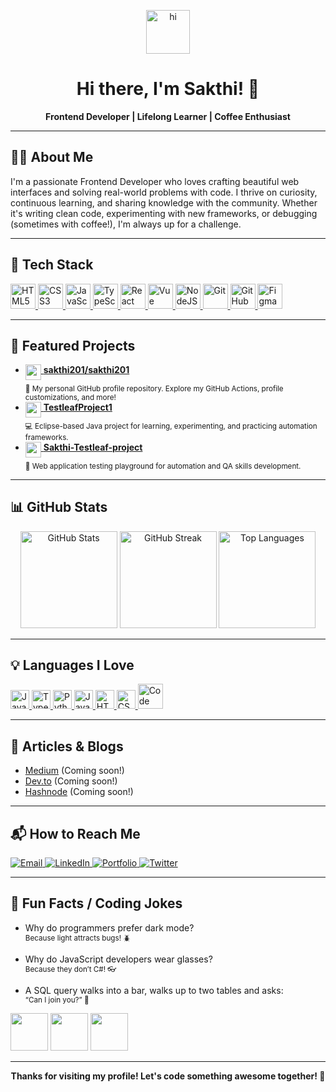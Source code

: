 <p align="center">
  <img src="https://media.giphy.com/media/hvRJCLFzcasrR4ia7z/giphy.gif" width="70" alt="hi" />
</p>

<h1 align="center">Hi there, I'm Sakthi! 👋</h1>
<p align="center">
  <b>Frontend Developer | Lifelong Learner | Coffee Enthusiast</b> <br/>
</p>

---

## 🧑‍💻 About Me

I'm a passionate Frontend Developer who loves crafting beautiful web interfaces and solving real-world problems with code. I thrive on curiosity, continuous learning, and sharing knowledge with the community. Whether it's writing clean code, experimenting with new frameworks, or debugging (sometimes with coffee!), I'm always up for a challenge.

---

## 🚀 Tech Stack

<p align="left">
  <a href="https://developer.mozilla.org/en-US/docs/Web/HTML" target="_blank">
    <img src="https://cdn.jsdelivr.net/gh/devicons/devicon/icons/html5/html5-original.svg" title="HTML5" alt="HTML5" width="40" height="40"/>
  </a>
  <a href="https://developer.mozilla.org/en-US/docs/Web/CSS" target="_blank">
    <img src="https://cdn.jsdelivr.net/gh/devicons/devicon/icons/css3/css3-original.svg" title="CSS3" alt="CSS3" width="40" height="40"/>
  </a>
  <a href="https://developer.mozilla.org/en-US/docs/Web/JavaScript" target="_blank">
    <img src="https://cdn.jsdelivr.net/gh/devicons/devicon/icons/javascript/javascript-original.svg" title="JavaScript" alt="JavaScript" width="40" height="40"/>
  </a>
  <a href="https://www.typescriptlang.org/" target="_blank">
    <img src="https://cdn.jsdelivr.net/gh/devicons/devicon/icons/typescript/typescript-original.svg" title="TypeScript" alt="TypeScript" width="40" height="40"/>
  </a>
  <a href="https://react.dev/" target="_blank">
    <img src="https://cdn.jsdelivr.net/gh/devicons/devicon/icons/react/react-original.svg" title="React" alt="React" width="40" height="40"/>
  </a>
  <a href="https://vuejs.org/" target="_blank">
    <img src="https://cdn.jsdelivr.net/gh/devicons/devicon/icons/vuejs/vuejs-original.svg" title="Vue" alt="Vue" width="40" height="40"/>
  </a>
  <a href="https://nodejs.org/" target="_blank">
    <img src="https://cdn.jsdelivr.net/gh/devicons/devicon/icons/nodejs/nodejs-original.svg" title="NodeJS" alt="NodeJS" width="40" height="40"/>
  </a>
  <a href="https://git-scm.com/" target="_blank">
    <img src="https://cdn.jsdelivr.net/gh/devicons/devicon/icons/git/git-original.svg" title="Git" alt="Git" width="40" height="40"/>
  </a>
  <a href="https://github.com/" target="_blank">
    <img src="https://cdn.jsdelivr.net/gh/devicons/devicon/icons/github/github-original.svg" title="GitHub" alt="GitHub" width="40" height="40"/>
  </a>
  <a href="https://www.figma.com/" target="_blank">
    <img src="https://cdn.jsdelivr.net/gh/devicons/devicon/icons/figma/figma-original.svg" title="Figma" alt="Figma" width="40" height="40"/>
  </a>
</p>

---

## 📌 Featured Projects

- <a href="https://github.com/sakthi201/sakthi201">
    <img src="https://avatars.githubusercontent.com/u/62825306?v=4" width="25" align="top"/> <b>sakthi201/sakthi201</b>
  </a><br/>
  <sub>📝 My personal GitHub profile repository. Explore my GitHub Actions, profile customizations, and more!</sub>

- <a href="https://github.com/sakthi201/TestleafProject1">
    <img src="https://avatars.githubusercontent.com/u/62825306?v=4" width="25" align="top"/> <b>TestleafProject1</b>
  </a><br/>
  <sub>💻 Eclipse-based Java project for learning, experimenting, and practicing automation frameworks.</sub>

- <a href="https://github.com/sakthi201/Sakthi-Testleaf-project">
    <img src="https://avatars.githubusercontent.com/u/62825306?v=4" width="25" align="top"/> <b>Sakthi-Testleaf-project</b>
  </a><br/>
  <sub>🔬 Web application testing playground for automation and QA skills development.</sub>

---

## 📊 GitHub Stats

<p align="center">
  <img src="https://github-readme-stats.vercel.app/api?username=sakthi201&show_icons=true&theme=react" alt="GitHub Stats" height="155"/>
  <img src="https://github-readme-streak-stats.herokuapp.com/?user=sakthi201&theme=react" alt="GitHub Streak" height="155"/>
  <img src="https://github-readme-stats.vercel.app/api/top-langs/?username=sakthi201&layout=compact&theme=react" alt="Top Languages" height="155"/>
</p>

---

## 💡 Languages I Love

<p>
  <a href="https://www.javascript.com/" target="_blank">
    <img src="https://cdn.jsdelivr.net/gh/devicons/devicon/icons/javascript/javascript-original.svg" title="JavaScript" width="30" />
  </a>
  <a href="https://www.typescriptlang.org/" target="_blank">
    <img src="https://cdn.jsdelivr.net/gh/devicons/devicon/icons/typescript/typescript-original.svg" title="TypeScript" width="30" />
  </a>
  <a href="https://www.python.org/" target="_blank">
    <img src="https://cdn.jsdelivr.net/gh/devicons/devicon/icons/python/python-original.svg" title="Python" width="30" />
  </a>
  <a href="https://www.java.com/" target="_blank">
    <img src="https://cdn.jsdelivr.net/gh/devicons/devicon/icons/java/java-original.svg" title="Java" width="30" />
  </a>
  <a href="https://developer.mozilla.org/en-US/docs/Web/HTML" target="_blank">
    <img src="https://cdn.jsdelivr.net/gh/devicons/devicon/icons/html5/html5-original.svg" title="HTML" width="30" />
  </a>
  <a href="https://developer.mozilla.org/en-US/docs/Web/CSS" target="_blank">
    <img src="https://cdn.jsdelivr.net/gh/devicons/devicon/icons/css3/css3-original.svg" title="CSS" width="30" />
  </a>
  <img src="https://media.giphy.com/media/lP8xu5t2DLGG045H8F/giphy.gif" width="40" title="Code"/>
</p>

---

## 📝 Articles & Blogs

- <a href="https://medium.com/" target="_blank">Medium</a> (Coming soon!)
- <a href="https://dev.to/" target="_blank">Dev.to</a> (Coming soon!)
- <a href="https://hashnode.com/" target="_blank">Hashnode</a> (Coming soon!)

---

## 📬 How to Reach Me

<p>
  <a href="mailto:your.email@example.com">
    <img src="https://img.shields.io/badge/email-%23D14836.svg?&style=for-the-badge&logo=gmail&logoColor=white" alt="Email"/>
  </a>
  <a href="https://www.linkedin.com/in/yourlinkedin/" target="_blank">
    <img src="https://img.shields.io/badge/linkedin-%230077B5.svg?&style=for-the-badge&logo=linkedin&logoColor=white" alt="LinkedIn"/>
  </a>
  <a href="https://your-portfolio.com" target="_blank">
    <img src="https://img.shields.io/badge/portfolio-%2312100E.svg?&style=for-the-badge&logo=react&logoColor=white" alt="Portfolio"/>
  </a>
  <a href="https://twitter.com/yourtwitter" target="_blank">
    <img src="https://img.shields.io/badge/twitter-%231DA1F2.svg?&style=for-the-badge&logo=twitter&logoColor=white" alt="Twitter"/>
  </a>
</p>

---

## 🤣 Fun Facts / Coding Jokes

- Why do programmers prefer dark mode?  
  <sub>Because light attracts bugs! 🪲</sub>

- Why do JavaScript developers wear glasses?  
  <sub>Because they don’t C#! 👓</sub>

- A SQL query walks into a bar, walks up to two tables and asks:  
  <sub>“Can I join you?” 🍻</sub>

<p>
  <img src="https://media.giphy.com/media/3o7aD2saalBwwftBIY/giphy.gif" width="60"/>
  <img src="https://media.giphy.com/media/26ufnwz3wDUli7GU0/giphy.gif" width="60"/>
  <img src="https://media.giphy.com/media/fAnEC88LccN7a/giphy.gif" width="60"/>
</p>

---

<p align="center">
  <b>Thanks for visiting my profile! Let's code something awesome together! 🚀</b>
</p>
